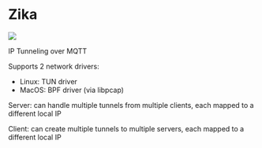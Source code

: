 # Zika

![](https://img.shields.io/badge/zig-0.8.1-informational)

IP Tunneling over MQTT

Supports 2 network drivers:
- Linux: TUN driver
- MacOS: BPF driver (via libpcap)

Server: can handle multiple tunnels from multiple clients, each mapped to a different local IP

Client: can create multiple tunnels to multiple servers, each mapped to a different local IP

